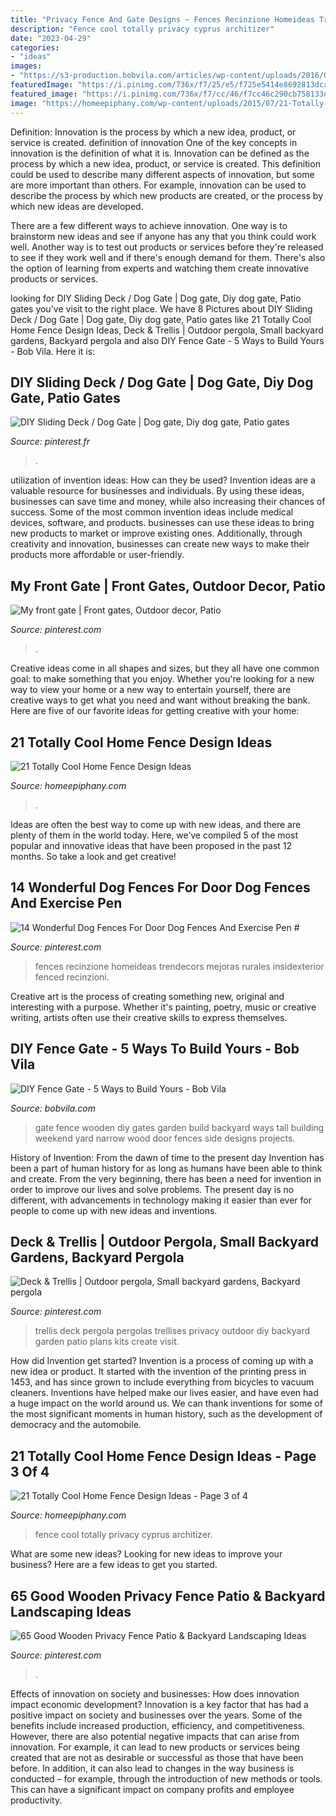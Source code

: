 ```yaml
---
title: "Privacy Fence And Gate Designs ~ Fences Recinzione Homeideas Trendecors Mejoras Rurales Insidexterior Fenced Recinzioni"
description: "Fence cool totally privacy cyprus architizer"
date: "2023-04-29"
categories:
- "ideas"
images:
- "https://s3-production.bobvila.com/articles/wp-content/uploads/2016/03/Tall_Wooden_Door_Gate_BlackAndDecker.jpg"
featuredImage: "https://i.pinimg.com/736x/f7/25/e5/f725e5414e8692813dca3b2005ea16bb.jpg"
featured_image: "https://i.pinimg.com/736x/f7/cc/46/f7cc46c290cb758133de367040b75758--backyard-ideas-outdoor-ideas.jpg"
image: "https://homeepiphany.com/wp-content/uploads/2015/07/21-Totally-Cool-Home-Fence-Design-Ideas-2.jpg"
---
```



Definition: Innovation is the process by which a new idea, product, or service is created.
definition of innovation
One of the key concepts in innovation is the definition of what it is. Innovation can be defined as the process by which a new idea, product, or service is created. This definition could be used to describe many different aspects of innovation, but some are more important than others. For example, innovation can be used to describe the process by which new products are created, or the process by which new ideas are developed.

There are a few different ways to achieve innovation. One way is to brainstorm new ideas and see if anyone has any that you think could work well. Another way is to test out products or services before they're released to see if they work well and if there's enough demand for them. There's also the option of learning from experts and watching them create innovative products or services.

	

		
looking for DIY Sliding Deck / Dog Gate | Dog gate, Diy dog gate, Patio gates you've visit to the right place. We have 8 Pictures about DIY Sliding Deck / Dog Gate | Dog gate, Diy dog gate, Patio gates like 21 Totally Cool Home Fence Design Ideas, Deck &amp; Trellis | Outdoor pergola, Small backyard gardens, Backyard pergola and also DIY Fence Gate - 5 Ways to Build Yours - Bob Vila. Here it is:
		
    
## DIY Sliding Deck / Dog Gate | Dog Gate, Diy Dog Gate, Patio Gates

<img loading=lazy src="https://i.pinimg.com/736x/f7/25/e5/f725e5414e8692813dca3b2005ea16bb.jpg" onerror="this.onerror=null;this.src='https://tse2.mm.bing.net/th?id=OIP.D6lGBB8CaDEX6fb0bNO7jwHaEO&amp;pid=15.1';" alt="DIY Sliding Deck / Dog Gate | Dog gate, Diy dog gate, Patio gates">

_Source: pinterest.fr_

>. 

	

utilization of invention ideas: How can they be used?
Invention ideas are a valuable resource for businesses and individuals. By using these ideas, businesses can save time and money, while also increasing their chances of success. Some of the most common invention ideas include medical devices, software, and products. businesses can use these ideas to bring new products to market or improve existing ones. Additionally, through creativity and innovation, businesses can create new ways to make their products more affordable or user-friendly.

    
## My Front Gate | Front Gates, Outdoor Decor, Patio

<img loading=lazy src="https://i.pinimg.com/736x/3d/92/47/3d92472c6b20ed010f47c2adc640b87c.jpg" onerror="this.onerror=null;this.src='https://tse3.mm.bing.net/th?id=OIP.OwtGSJ5BmVlf2BW4omr8gwHaJ3&amp;pid=15.1';" alt="My front gate | Front gates, Outdoor decor, Patio">

_Source: pinterest.com_

>. 

	

Creative ideas come in all shapes and sizes, but they all have one common goal: to make something that you enjoy. Whether you're looking for a new way to view your home or a new way to entertain yourself, there are creative ways to get what you need and want without breaking the bank. Here are five of our favorite ideas for getting creative with your home: 

    
## 21 Totally Cool Home Fence Design Ideas

<img loading=lazy src="https://homeepiphany.com/wp-content/uploads/2015/07/21-Totally-Cool-Home-Fence-Design-Ideas-2.jpg" onerror="this.onerror=null;this.src='https://tse4.mm.bing.net/th?id=OIP.zGmVp4TUSuyzpfsz1wWEJQHaFj&amp;pid=15.1';" alt="21 Totally Cool Home Fence Design Ideas">

_Source: homeepiphany.com_

>. 

	

Ideas are often the best way to come up with new ideas, and there are plenty of them in the world today. Here, we’ve compiled 5 of the most popular and innovative ideas that have been proposed in the past 12 months. So take a look and get creative!

    
## 14 Wonderful Dog Fences For Door Dog Fences And Exercise Pen #

<img loading=lazy src="https://i.pinimg.com/736x/5e/80/75/5e80756097615ef07cafe98d0084e21f.jpg" onerror="this.onerror=null;this.src='https://tse2.mm.bing.net/th?id=OIP.Yk9PORmvoxo83VBk8y_2pwHaFj&amp;pid=15.1';" alt="14 Wonderful Dog Fences For Door Dog Fences And Exercise Pen #">

_Source: pinterest.com_

>fences recinzione homeideas trendecors mejoras rurales insidexterior fenced recinzioni. 

	

Creative art is the process of creating something new, original and interesting with a purpose. Whether it's painting, poetry, music or creative writing, artists often use their creative skills to express themselves.

    
## DIY Fence Gate - 5 Ways To Build Yours - Bob Vila

<img loading=lazy src="https://s3-production.bobvila.com/articles/wp-content/uploads/2016/03/Tall_Wooden_Door_Gate_BlackAndDecker.jpg" onerror="this.onerror=null;this.src='https://tse3.mm.bing.net/th?id=OIP.bhofWOu3dUD3aATO-kxviAHaJw&amp;pid=15.1';" alt="DIY Fence Gate - 5 Ways to Build Yours - Bob Vila">

_Source: bobvila.com_

>gate fence wooden diy gates garden build backyard ways tall building weekend yard narrow wood door fences side designs projects. 

	

History of Invention: From the dawn of time to the present day
Invention has been a part of human history for as long as humans have been able to think and create. From the very beginning, there has been a need for invention in order to improve our lives and solve problems. The present day is no different, with advancements in technology making it easier than ever for people to come up with new ideas and inventions.

    
## Deck &amp; Trellis | Outdoor Pergola, Small Backyard Gardens, Backyard Pergola

<img loading=lazy src="https://i.pinimg.com/736x/f7/cc/46/f7cc46c290cb758133de367040b75758--backyard-ideas-outdoor-ideas.jpg" onerror="this.onerror=null;this.src='https://tse4.mm.bing.net/th?id=OIP.o4511QI2etPL2_DBJ-2BkgHaJ4&amp;pid=15.1';" alt="Deck &amp; Trellis | Outdoor pergola, Small backyard gardens, Backyard pergola">

_Source: pinterest.com_

>trellis deck pergola pergolas trellises privacy outdoor diy backyard garden patio plans kits create visit. 

	

How did Invention get started?
Invention is a process of coming up with a new idea or product. It started with the invention of the printing press in 1453, and has since grown to include everything from bicycles to vacuum cleaners. Inventions have helped make our lives easier, and have even had a huge impact on the world around us. We can thank inventions for some of the most significant moments in human history, such as the development of democracy and the automobile.

    
## 21 Totally Cool Home Fence Design Ideas - Page 3 Of 4

<img loading=lazy src="https://homeepiphany.com/wp-content/uploads/2015/07/21-Totally-Cool-Home-Fence-Design-Ideas-12.jpg" onerror="this.onerror=null;this.src='https://tse1.mm.bing.net/th?id=OIP.Q3RJ12m9XoCjGOQriKa4xwHaE3&amp;pid=15.1';" alt="21 Totally Cool Home Fence Design Ideas - Page 3 of 4">

_Source: homeepiphany.com_

>fence cool totally privacy cyprus architizer. 

	

What are some new ideas?
Looking for new ideas to improve your business? Here are a few ideas to get you started.

    
## 65 Good Wooden Privacy Fence Patio &amp; Backyard Landscaping Ideas

<img loading=lazy src="https://i.pinimg.com/736x/99/eb/7a/99eb7aff7e483edeb7521f4729dbcabd.jpg" onerror="this.onerror=null;this.src='https://tse1.mm.bing.net/th?id=OIP.PWCgscN22OEBmppOpLmukQHaJ3&amp;pid=15.1';" alt="65 Good Wooden Privacy Fence Patio &amp; Backyard Landscaping Ideas">

_Source: pinterest.com_

>. 

	

Effects of innovation on society and businesses: How does innovation impact economic development?
Innovation is a key factor that has had a positive impact on society and businesses over the years. Some of the benefits include increased production, efficiency, and competitiveness. However, there are also potential negative impacts that can arise from innovation. For example, it can lead to new products or services being created that are not as desirable or successful as those that have been before. In addition, it can also lead to changes in the way business is conducted – for example, through the introduction of new methods or tools. This can have a significant impact on company profits and employee productivity.

